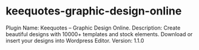# keequotes-graphic-design-online
Plugin Name: Keequotes – Graphic Design Online. <space><space>
Description: Create beautiful designs with 10000+ templates and stock elements. Download or insert your designs into Wordpress Editor. <space><space>
Version: 1.1.0
